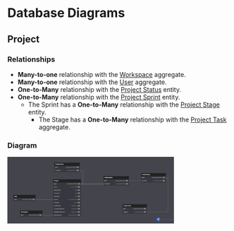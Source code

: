 # Database Diagrams

## Project

### Relationships

- **Many-to-one** relationship with the [Workspace](../../domain/aggregates/Aggregate.Workspace.md) aggregate.
- **Many-to-one** relationship with the [User](../../domain/aggregates/Aggregate.User.md) aggregate.
- **One-to-Many** relationship with the [Project Status](../../domain/entities/project/Entity.ProjectStatus.md) entity.
- **One-to-Many** relationship with the [Project Sprint](../../domain/aggregates/Aggregate.ProjectSprint.md) entity.
  - The Sprint has a **One-to-Many** relationship with the 
    [Project Stage](../../domain/entities/project-sprint/Entity.ProjectStage.md) entity.
    - The Stage has a **One-to-Many** relationship with the
      [Project Task](../../aggregates/Aggregate.ProjectTask) aggregate.

### Diagram

<img src="../../images/database-diagrams/aggregates/diagram.project.png" alt="Project Diagram" width="75%"/>
